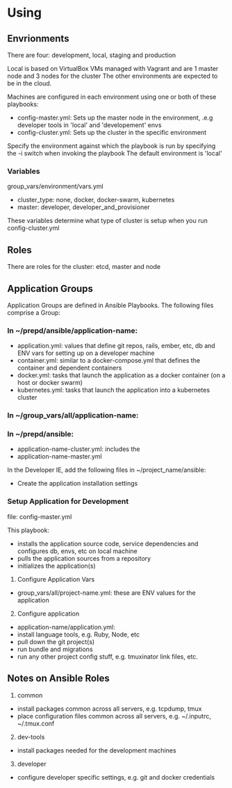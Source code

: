 # Using

## Envrionments

There are four: development, local, staging and production

Local is based on VirtualBox VMs managed with Vagrant and are 1 master node and 3 nodes for the cluster
The other environments are expected to be in the cloud.

Machines are configured in each environment using one or both of these playbooks:

- config-master.yml: Sets up the master node in the environment, .e.g developer tools in 'local' and 'developement' envs
- config-cluster.yml: Sets up the cluster in the specific environment

Specify the environment against which the playbook is run by specifying the -i switch when invoking the playbook
The default environment is 'local'


### Variables

group_vars/environment/vars.yml

- cluster_type: none, docker, docker-swarm, kubernetes
- master: developer, developer_and_provisioner

These variables determine what type of cluster is setup when you run config-cluster.yml

## Roles

There are roles for the cluster: etcd, master and node


## Application Groups

Application Groups are defined in Ansible Playbooks. The following files comprise a Group:

### In ~/prepd/ansible/application-name:

- application.yml: values that define git repos, rails, ember, etc, db and ENV vars for setting up on a developer machine
- container.yml: similar to a docker-compose.yml that defines the container and dependent containers
- docker.yml: tasks that launch the application as a docker container (on a host or docker swarm)
- kubernetes.yml: tasks that launch the application into a kubernetes cluster

### In ~/group_vars/all/application-name:

### In ~/prepd/ansible:

- application-name-cluster.yml: includes the
- application-name-master.yml

In the Developer IE, add the following files in ~/project_name/ansible:

- Create the application installation settings


### Setup Application for Development

file: config-master.yml

This playbook:
- installs the application source code, service dependencies and configures db, envs, etc on local machine
- pulls the application sources from a repository
- initializes the application(s)


1. Configure Application Vars
- group_vars/all/project-name.yml: these are ENV values for the application

2. Configure application
- application-name/application.yml:
- install language tools, e.g. Ruby, Node, etc
- pull down the git project(s)
- run bundle and migrations
- run any other project config stuff, e.g. tmuxinator link files, etc.


## Notes on Ansible Roles

1. common
- install packages common across all servers, e.g. tcpdump, tmux
- place configuration files common across all servers, e.g. ~/.inputrc, ~/.tmux.conf

2. dev-tools
- install packages needed for the development machines

3. developer
- configure developer specific settings, e.g. git and docker credentials
